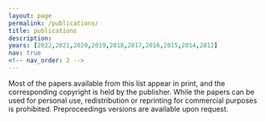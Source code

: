 ```yaml
---
layout: page
permalink: /publications/
title: publications
description:
years: [2022,2021,2020,2019,2018,2017,2016,2015,2014,2012]
nav: true
<!-- nav_order: 2 -->
---
```

<!-- _pages/publications.md -->
<div class="publications">

Most of the papers available from this list appear in print, and the corresponding copyright is held by the publisher. While the papers can be used for personal use, redistribution or reprinting for commercial purposes is prohibited. Preproceedings versions are available upon request.

      
 <script src="https://bibbase.org/show?bib=https%3A%2F%2Fraw.githubusercontent.com%2Fgiuseppeperelli%2Fgiuseppeperelli.github.io%2Fmaster%2FPublications.bib&commas=true&theme=default&jsonp=1"></script> 

